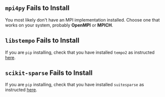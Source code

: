 ## `mpi4py` Fails to Install
You most likely don't have an MPI implementation installed. Choose one that works on your system, probably **OpenMPI** or **MPICH**.

## `libstempo` Fails to Install
If you are `pip` installing, check that you have installed `tempo2` as instructed [here](../local_install/#with-pip).

## `scikit-sparse` Fails to Install
If you are `pip` installing, check that you have installed `suitesparse` as instructed [here](../local_install/#with-pip).
